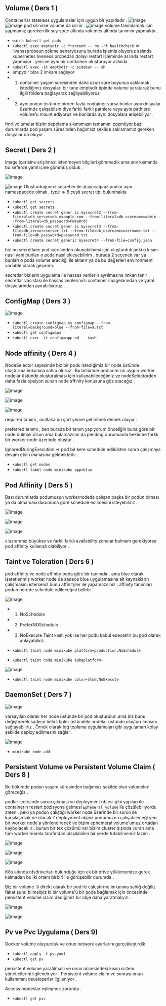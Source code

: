 ## Volume ( Ders 1 )

Containerlar stateless uygulamalar için uygun bir yapıdadır .
![image](https://user-images.githubusercontent.com/74687192/158553825-99668bc3-63a5-4c31-b6de-3daef38e91a5.png)
![image](https://user-images.githubusercontent.com/74687192/158553958-d60b209c-6024-4fc6-a4f6-46b1d07c958b.png)
pod silinirse volume da silinir .
![image](https://user-images.githubusercontent.com/74687192/158554401-50a77423-adb1-4b95-bece-4d1c822a4f36.png)
volume tanımlamak için yapmamız gereken ilk şey spec altında volumes altında tanımını yapmaktır .
- `watch kubectl get pods`
-  `kubectl exec emptydir -c frontend -- rm -rf healthcheck` => livenssprobeun çökme senaryosunu burada işlemiş oluyoruz aslında
kubernetes liveness probedan dolayı restart işleminde aslında restart yapmıyor . yeni ve aynı bir containerı oluşturuyor aslında 
- `kubectl exec -it emptydir -c sidebar -- sh`
- empydir bize 2 imkanı sağlıyor
- 1) container yaşam süresinden daha uzun süre boyunca saklamak istediğimiz dosyaları bir tane emptydir tipinde volume yaratarak bunu ilgili foldera bağlayarak sağlıyabiliyoruz 
- 2) aynı podun üstünde birden fazla container varsa bunlar aynı dosyalar üzerinde çalışabilsin diye farklı farklı pathlere veya aynı pathlere volume'u mount ediyoruz ve bunlarda aynı dosyalara erişebiliyor .

fmrl volumelar bizim depolama sıkıntımızın tamamını çözmüyor.bazı durumlarda pod yaşam süresinden bağımsız şekilde saklamamız gereken dosyalar da oluyor .


## Secret ( Ders 2 )

image içerisine erişilmesi istenmeyen bilgileri gömmedik ama env kısmında bu seferde yaml içine gömmüş olduk . 

![image](https://user-images.githubusercontent.com/74687192/158569104-42b4263e-f601-4e32-a2db-65fbb94e457e.png)

![image](https://user-images.githubusercontent.com/74687192/158569347-0a2aed62-d8f5-462c-b5e3-7061b8b66d0d.png)
Oluşturduğunuz secretler ile atayacağınız podlar aynı namespacede olmalı .
type => 8 çeşit secret tipi bulunmakta 

- `kubectl get secrets`
- `kubectl get secrets`
- `kubectl create secret gener
ic mysecret2 --from-literal=db_server=db.example.com --from-literal=db_username=admin --from-literal=db_password=P@sw0rd!`
- `kubectl create secret gener
ic mysecret3 --from-file=db_server=server.txt --from-file=db_username=username.txt --from-file=db_password=password.txt`
- `kubectl create secret generic mysecret4 --from-file=config.json`

biz bu secretlaerı pod içerisinden okunabilmesi için oluşturduk peki o kısım nasıl yani bunları o poda nasıl ekleyebilirim . burada 2 seçenek var ya bunları o poda volume aracılığı ile aktarır ya da bu değerleri environment variable olarak geçerim.

secretlar bizlerin uygulama ile hassas verilerin ayrılmasına imkan tanır . secretlar vasıstası ile hassas verilerimizi container imagelarından ve yaml dosyalarından ayırabiliyoruz .

## ConfigMap ( Ders 3 )

![image](https://user-images.githubusercontent.com/74687192/158579247-0184d6b7-eff6-483d-a22a-432096ec4ce2.png)

- `kubectl create configmap my
configmap --from-literal=background=blue --from-file=a.txt`
- `kubectl get configmaps`
- `kubectl exec -it configmapp
od -- bash`



## Node affinity ( Ders 4 )

NodeSelector sayesinde biz bir podu istediğimiz bir node üstünde oluşturma imkanına sahip oluruz . Bu bölümde podlarımızın uygun  worker nodelar üstünde oluşturulması için kullanabileceğimiz ve nodeSelectorden daha fazla opsiyon sunan 
node affinity konusuna göz atacağız .

![image](https://user-images.githubusercontent.com/74687192/158590114-6f0d620f-05d5-46be-ad82-d97aa0e56b06.png)

![image](https://user-images.githubusercontent.com/74687192/158591809-fc9f533b-8893-4789-bd73-e8bb5287f03a.png)

![image](https://user-images.githubusercontent.com/74687192/158591833-5d5eeba0-1a58-477b-bd3d-6fdbf5dcd521.png)

required tanımı , mutlaka bu şart yerine getirilmeli demek oluyor .

preferred tanımı , ben burada bir tanım yapıyorum önceliğin buna göre bir node bulmak olsun ama bulamazsan da pending durumunda bekleme farklı bir worker node üzerinde oluştur .

IgnoredDuringExecution => pod bir kere schedule edildikten sonra çalışmaya devam etsin manasına gelmektedir .

- `kubectl get nodes`
- `kubectl label node minikube app=blue`




## Pod Affinity ( Ders 5 )

Bazı durumlarda podumuzun workernodeda çalışan başka bir podun olması ya da olmaması durumuna göre schedule edilmesini isteyebiliriz .

![image](https://user-images.githubusercontent.com/74687192/158600888-1b11ab36-0b40-4075-a469-e87a0874be50.png)

![image](https://user-images.githubusercontent.com/74687192/158601434-b6f95410-5d00-476e-aaf4-5fae8a02d170.png)

![image](https://user-images.githubusercontent.com/74687192/158601768-860e6223-d8b4-4ae4-bd4b-50404265da83.png)

clusterımız büyükse ve farklı farklı availability zonelar bulmam gerekiyorsa pod affinity kullanışlı olabiliyor . 

## Taint ve Toleration ( Ders 6 )

pod affinity ve node affinity poda göre bir tanımdır . ama blue olarak işaretlenmiş worker node da sadece blue uygulamasına ait kaynakların çalışmasını isterseniz bunu affinityler ile yapamazsınız . affinity tanımları podun nerede schedule edileceğini belirtir . 


![image](https://user-images.githubusercontent.com/74687192/158609142-f6f3b0e3-ea8e-4641-8ca1-5d33b3985e84.png)

- 1) NoSchedule
- 2) PreferNOSchedule
- 3) NoExecute
Taint kısıtı yok ise her podu kabul edecektir bu pod olarak anlayabiliriz .

- `kubectl taint node minikube
 platform=production:NoSchedule`

- `kubectl taint node minikube kubeplatform-`

![image](https://user-images.githubusercontent.com/74687192/158612275-de482ac8-0711-4adc-a576-103ef264882d.png)

- `kubectl taint node minikube color=blue:NoExecute`


## DaemonSet ( Ders 7 )

![image](https://user-images.githubusercontent.com/74687192/158660205-3904e531-1632-448e-8bb7-6dd9343b9b13.png)

varsayılan olarak her node üstünde bir pod oluşturulur .ama biz bunu değiştirerek sadece belirli tipler üstündeki nodelar üstünde oluşturulmasını sağlayabiliriz .
Örnek olarak log toplama uygulamaları gibi uygulamarı kolay şekilde deploy edilmesini sağlar .

![image](https://user-images.githubusercontent.com/74687192/158661056-5de0d519-1a02-4f1f-b3e8-b90611b8dc7f.png)

- `minikube node add` 

## Persistent Volume ve Persistent Volume Claim ( Ders 8 )

Bu bölümde podun yaşam süresinden bağımsız şekilde olan volumeleri göreceğiz .

podlar içerisinde sorun çıkması ve deployment objesi gibi yapıları ile containerın restart pozisyona gelmesi `Ephemeral volume` ile çözülebiliyordu zaten . peki ya podun çalıştığı worker node üzerinde bir sorun ile karşılaşırsak ne olacak ? deployment objesi podumuzun çalışabileceği yeni bir worker node'a yönlendirecek ve bizim ephemeral volume'umuz ortadan kaybolacak :( . bunun bir tek çözümü var bizim cluster dışında vuran ama tüm worker nodela tarafından ulaşılabilen bir yerde tutabilmemiz lazım . 

![image](https://user-images.githubusercontent.com/74687192/158760059-8bd3e42b-adc4-4b4c-9385-167e7a68b2b9.png)

![image](https://user-images.githubusercontent.com/74687192/158760182-7a9103a7-cde3-4a7b-b9e3-656d77158f92.png)

![image](https://user-images.githubusercontent.com/74687192/158760343-bc87f9d8-02f9-4289-8233-5611378486df.png)

K8s altında nfsdriverları bulunduğu için ek bir drive yüklememize gerek kalmadan bu iki ortam birbiri ile görüşebilir durumda .

Biz bir volume 'ü direkt olarak bir pod ile eşleştirme imkanına sahiğ değiliz fakat şunu bilmeliyiz ki bir volume'ü bir poda bağlamak için öncesinde persistent volume claim dediğimiz bir obje daha yaratmalıyız .

![image](https://user-images.githubusercontent.com/74687192/158762992-08571e4c-a521-4f7c-b1e0-62cd6428313c.png)

![image](https://user-images.githubusercontent.com/74687192/158763114-25608c16-7b1a-4646-9041-e268d81608fc.png)

## Pv ve Pvc Uygulama ( Ders 9)

Docker volume oluşturduk ve onun network ayarlarını gerçekleştirdik .

- `kubectl apply -f pv.yaml`
- `kubectl get pv`

persistent volume yaratılması ve onun öncesindeki kısım sistem yöneticilerini ilgilendiriyor . Persistent volume claim ve sonrası onun kullanımını developerlar ilgileniyor .

Access modeslar eşleşmek zorunda .

- `kubectl get pvc`

